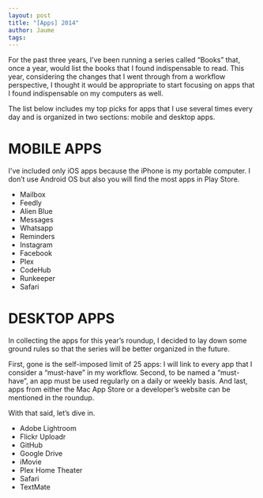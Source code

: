 ```yaml
---
layout: post
title: "[Apps] 2014"
author: Jaume
tags:
---
```


For the past three years, I’ve been running a series called “Books” that, once a year, would list the books that I found indispensable to read. This year, considering the changes that I went through from a workflow perspective, I thought it would be appropriate to start focusing on apps that I found indispensable on my computers as well.

The list below includes my top picks for apps that I use several times every day and is organized in two sections: mobile and desktop apps.

# MOBILE APPS

I've included only iOS apps because the iPhone is my portable computer. I don’t use Android OS but also you will find the most apps in Play Store.

- Mailbox
- Feedly
- Alien Blue
- Messages
- Whatsapp
- Reminders
- Instagram
- Facebook
- Plex
- CodeHub
- Runkeeper
- Safari

# DESKTOP APPS

In collecting the apps for this year’s roundup, I decided to lay down some ground rules so that the series will be better organized in the future.

First, gone is the self-imposed limit of 25 apps: I will link to every app that I consider a “must-have” in my workflow. Second, to be named a “must-have”, an app must be used regularly on a daily or weekly basis. And last, apps from either the Mac App Store or a developer’s website can be mentioned in the roundup.

With that said, let’s dive in.

- Adobe Lightroom
- Flickr Uploadr
- GitHub
- Google Drive
- iMovie
- Plex Home Theater
- Safari
- TextMate
